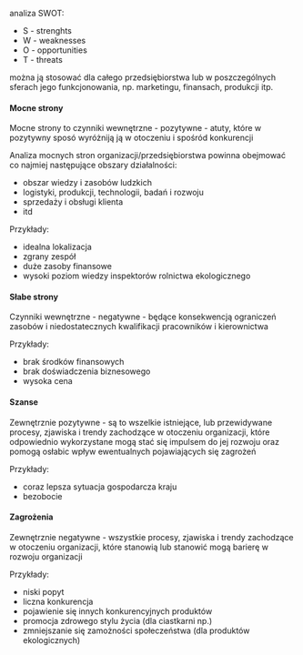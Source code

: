 analiza SWOT:
- S - strenghts
- W - weaknesses
- O - opportunities
- T - threats

można ją stosować dla całego przedsiębiorstwa lub w poszczególnych sferach jego funkcjonowania, np. marketingu, finansach, produkcji itp.

#### Mocne strony
Mocne strony to czynniki wewnętrzne - pozytywne - atuty, które w pozytywny sposó wyróżniją ją w otoczeniu i spośród konkurencji

Analiza mocnych stron organizacji/przedsiębiorstwa powinna obejmować co najmiej następujące obszary działalności:
- obszar wiedzy i zasobów ludzkich
- logistyki, produkcji, technologii, badań i rozwoju
- sprzedaży i obsługi klienta
- itd

Przykłady:
- idealna lokalizacja
- zgrany zespół
- duże zasoby finansowe
- wysoki poziom wiedzy inspektorów rolnictwa ekologicznego

#### Słabe strony
Czynniki wewnętrzne - negatywne - będące konsekwencją ograniczeń zasobów i niedostatecznych kwalifikacji pracowników i kierownictwa

Przykłady:
- brak środków finansowych
- brak doświadczenia biznesowego
- wysoka cena

#### Szanse
Zewnętrznie pozytywne - są to wszelkie istniejące, lub przewidywane procesy, zjawiska i trendy zachodzące w otoczeniu organizacji, które odpowiednio wykorzystane mogą stać się impulsem do jej rozwoju oraz pomogą osłabic wpływ ewentualnych pojawiających się zagrożeń

Przykłady:
- coraz lepsza sytuacja gospodarcza kraju
- bezobocie

#### Zagrożenia
Zewnętrznie negatywne - wszystkie procesy, zjawiska i trendy zachodzące w otoczeniu organizacji, które stanowią lub stanowić mogą barierę w rozwoju organizacji

Przykłady:
- niski popyt
- liczna konkurencja
- pojawienie się innych konkurencyjnych produktów
- promocja zdrowego stylu życia (dla ciastkarni np.)
- zmniejszanie się zamożności społeczeństwa (dla produktów ekologicznych)
